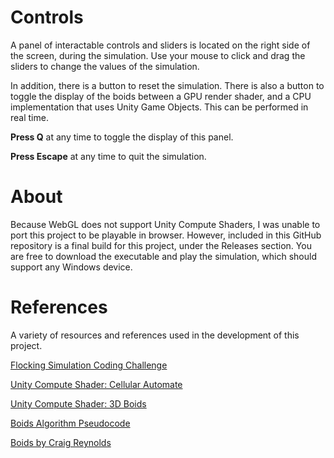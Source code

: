 ﻿# Controls
A panel of interactable controls and sliders is located on the right side of the screen, during the simulation.
Use your mouse to click and drag the sliders to change the values of the simulation.

In addition, there is a button to reset the simulation. There is also a button to toggle the display of the boids
between a GPU render shader, and a CPU implementation that uses Unity Game Objects. This can be performed in real time.

**Press Q** at any time to toggle the display of this panel.

**Press Escape** at any time to quit the simulation.

# About
Because WebGL does not support Unity Compute Shaders, I was unable to port this project to be playable in browser.
However, included in this GitHub repository is a final build for this project, under the Releases section.
You are free to download the executable and play the simulation, which should support any Windows device.

# References
A variety of resources and references used in the development of this project.

[Flocking Simulation Coding Challenge](https://www.youtube.com/watch?v=mhjuuHl6qHM&t=21s) 

[Unity Compute Shader: Cellular Automate](https://www.youtube.com/watch?v=W07TrTq3a4o&t=128s)

[Unity Compute Shader: 3D Boids](https://www.artstation.com/blogs/degged/Ow6W/compute-shaders-in-unity-boids-simulation-on-gpu-shared-memory)

[Boids Algorithm Pseudocode](http://www.kfish.org/boids/pseudocode.html)

[Boids by Craig Reynolds](https://www.red3d.com/cwr/boids/)